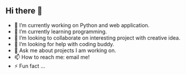 ## Hi there 👋


- 🔭 I’m currently working on Python and web application.
- 🌱 I’m currently learning programming.
- 👯 I’m looking to collaborate on interesting project with creative idea.
- 🤔 I’m looking for help with coding buddy.
- 💬 Ask me about projects I am working on.
- 📫 How to reach me: email me!
- ⚡ Fun fact ...
